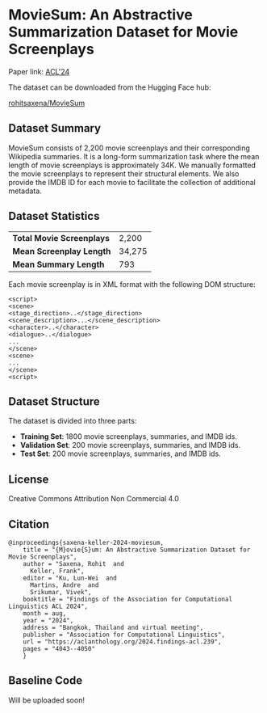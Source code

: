 # MovieSum: An Abstractive Summarization Dataset for Movie Screenplays
Paper link: [ACL'24](https://aclanthology.org/2024.findings-acl.239/)

The dataset can be downloaded from the Hugging Face hub:

[rohitsaxena/MovieSum](https://huggingface.co/datasets/rohitsaxena/MovieSum)

## Dataset Summary

MovieSum consists of 2,200 movie screenplays and their corresponding Wikipedia summaries. It is a long-form summarization task where the mean length of movie screenplays is approximately 34K. We manually formatted the movie screenplays to represent their structural elements. We also provide the IMDB ID for each movie to facilitate the collection of additional metadata.

## Dataset Statistics
|                 |     |
|----------------------------|-----------------|
| **Total Movie Screenplays**    | 2,200           |
| **Mean Screenplay Length**     | 34,275          |
| **Mean Summary Length**        | 793             |

Each movie screenplay is in XML format with the following DOM structure:

```
<script>
<scene>
<stage_direction>..</stage_direction>
<scene_description>...</scene_description>
<character>..</character>
<dialogue>..</dialogue>
...
</scene>
<scene>
...
</scene>
<script>

```

## Dataset Structure

The dataset is divided into three parts:
- **Training Set**: 1800 movie screenplays, summaries, and IMDB ids.
- **Validation Set**: 200 movie screenplays, summaries, and IMDB ids.
- **Test Set**: 200 movie screenplays, summaries, and IMDB ids.

## License
Creative Commons Attribution Non Commercial 4.0

## Citation
```
@inproceedings{saxena-keller-2024-moviesum,
    title = "{M}ovie{S}um: An Abstractive Summarization Dataset for Movie Screenplays",
    author = "Saxena, Rohit  and
      Keller, Frank",
    editor = "Ku, Lun-Wei  and
      Martins, Andre  and
      Srikumar, Vivek",
    booktitle = "Findings of the Association for Computational Linguistics ACL 2024",
    month = aug,
    year = "2024",
    address = "Bangkok, Thailand and virtual meeting",
    publisher = "Association for Computational Linguistics",
    url = "https://aclanthology.org/2024.findings-acl.239",
    pages = "4043--4050"
    }
```

## Baseline Code
Will be uploaded soon!

